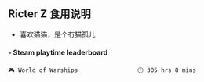 ## Ricter Z 食用说明
- 喜欢猫猫，是个冇猫孤儿

<!-- steam-box start -->
#### - Steam playtime leaderboard
```text
🎮 World of Warships                 🕘 305 hrs 8 mins
```
<!-- Powered by https://github.com/YouEclipse/steam-box . -->
<!-- steam-box end -->
